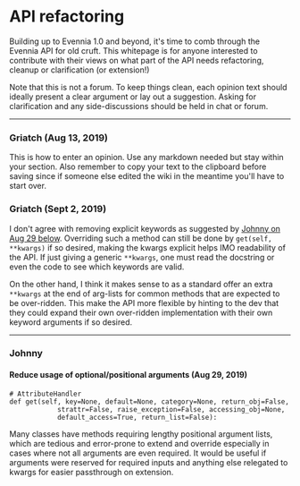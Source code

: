 # API refactoring

Building up to Evennia 1.0 and beyond, it's time to comb through the Evennia API for old cruft. This whitepage is for anyone interested to contribute with their views on what part of the API needs refactoring, cleanup or clarification (or extension!)

Note that this is not a forum. To keep things clean, each opinion text should ideally present a clear argument or lay out a suggestion. Asking for clarification and any side-discussions should be held in chat or forum.

---

### Griatch (Aug 13, 2019)

This is how to enter an opinion. Use any markdown needed but stay within your section. Also remember to copy your text to the clipboard before saving since if someone else edited the wiki in the meantime you'll have to start over. 

### Griatch (Sept 2, 2019)

I don't agree with removing explicit keywords as suggested by [Johnny on Aug 29 below](API-refactoring#reduce-usage-of-optionalpositional-arguments-aug-29-2019). Overriding such a method can still be done by `get(self, **kwargs)` if so desired, making the kwargs explicit helps IMO readability of the API. If just giving a generic `**kwargs`, one must read the docstring or even the code to see which keywords are valid. 

On the other hand, I think it makes sense to as a standard offer an extra `**kwargs` at the end of arg-lists for common methods that are expected to be over-ridden. This make the API more flexible by hinting to the dev that they could expand their own over-ridden implementation with their own keyword arguments if so desired.

---

### Johnny 

####  Reduce usage of optional/positional arguments (Aug 29, 2019)
```
# AttributeHandler
def get(self, key=None, default=None, category=None, return_obj=False,
            strattr=False, raise_exception=False, accessing_obj=None,
            default_access=True, return_list=False):
```
Many classes have methods requiring lengthy positional argument lists, which are tedious and error-prone to extend and override especially in cases where not all arguments are even required. It would be useful if arguments were reserved for required inputs and anything else relegated to kwargs for easier passthrough on extension.
